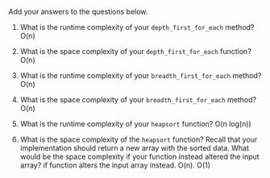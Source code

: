 Add your answers to the questions below.

1. What is the runtime complexity of your `depth_first_for_each` method? O(n)

2. What is the space complexity of your `depth_first_for_each` function? O(n)

3. What is the runtime complexity of your `breadth_first_for_each` method? O(n)

4. What is the space complexity of your `breadth_first_for_each` method? O(n)

5. What is the runtime complexity of your `heapsort` function? O(n log(n))

6. What is the space complexity of the `heapsort` function? Recall that your implementation should return a new array with the sorted data. What would be the space complexity if your function instead altered the input array?  if function alters the input array instead. O(n). O(1)